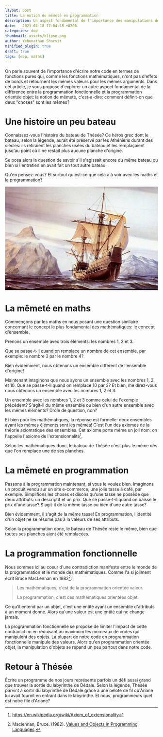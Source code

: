 ```yaml
---
layout: post
title: La notion de mêmeté en programmation 
description: Un aspect fondamental de l'importance des manipulations de valeurs en programmation fonctionnelle.
date:   2021-04-18 17:04:28 +0200
categories: dop
thumbnail: assets/klipse.png
author: Yehonathan Sharvit
minified_plugin: true
draft: true
tags: [dop, maths]
---
```


On parle souvent de l'importance d'écrire notre code en termes de fonctions pures qui, comme les fonctions mathématiques, n'ont pas d'effets de bords et retournent les mêmes valeurs pour les mêmes arguments. Dans cet article, je vous propose d'explorer un autre aspect fondamental de la différence entre la programmation fonctionnelle et la programmation orientée objet: la notion de mêmeté, c'est-à-dire: comment définit-on que deux "choses" sont les mêmes?

# Une histoire un peu bateau 

Connaissez-vous l'histoire du bateau de Thésée? Ce héros grec dont le bateau, selon la légende, aurait été préservé par les Athéniens durant des siècles: ils retiraient les planches usées du bateau et les remplaçaient jusq'au point où il ne restait plus aucune planche d'origine.

Se posa alors la question de savoir s'il s'agissait encore du même bateau ou bien si l'entretien en avait fait un tout autre bateau.

Qu'en pensez-vous? Et surtout qu'est-ce que cela a à voir avec les maths et la programmation?

![ship](/assets/theseus.png)

# La mêmeté en maths

Commençons par les maths en nous posant une question similaire concernant le concept le plus fondamental des mathématiques: le concept d'ensemble.

Prenons un ensemble avec trois éléments: les nombres 1, 2 et 3.

Que se passe-t-il quand on remplace un nombre de cet ensemble, par exemple: le nombre 3 par le nombre 4?

Bien évidemment, nous obtenons un ensemble différent de l'ensemble d'origine!

Maintenant imaginons que nous ayons un ensemble avec les nombres 1, 2 et 10. Que se passe-t-il quand on remplace 10 par 3? Et bien, me direz-vous nous obtenons un ensemble avec les nombres 1, 2 et 3. 

Un ensemble avec les nombres 1, 2 et 3 comme celui de l'exemple précédent? S'agit-il du même ensemble ou bien d'un autre ensemble avec les mêmes éléments? Drôle de question, non?

Et bien pour les mathématiques, la réponse est formelle: deux ensembles ayant les mêmes éléments sont les mêmes! C'est l'un des axiomes de la théorie axiomatique des ensembles. Cet axiome porte même un joli nom: on l'appelle l'axiome de l'extensionnalité[^extensionality].

Selon les mathématiques donc, le bateau de Thésée n'est plus le même dès que l'on remplace une de ses planches.

# La mêmeté en programmation

Passons à la programmation maintenant, si vous le voulez bien. Imaginons un produit vendu sur un site e-commerce, une jolie tasse à café, par exemple. Simplifions les choses et disons qu'une tasse ne possède que deux attributs: un descriptif et un prix. Que se passe-t-il quand on baisse le prix d'une tasse? S'agit-il de la même tasse ou bien d'une autre tasse? 

Bien évidemment, il s'agit de la même tasse! En programmation, l'identité d'un objet ne se résume pas à la valeurs de ses attributs. 

Selon la programmation donc, le bateau de Thésée reste le même, bien que toutes ses planches aient été remplacées.


# La programmation fonctionnelle

Nous sommes ici au coeur d'une contradiction manifeste entre le monde de la programmation et le monde des mathématiques. Comme l'a si joliment écrit Bruce MacLennan en 1982[^paper]:

> Les mathématiques, c'est de la programmation orientée valeur.
> 
> La programmation, c'est des mathématiques orientées objet.

Ce qu'il entend par un objet, c'est une entité ayant un ensemble d'attributs à un moment donné. Alors qu'une valeur est une entité qui ne change jamais.

La programmation fonctionnelle se propose de limiter l'impact de cette contradiction en réduisant au maximum les morceaux de codes qui manipulent des objets. La plupart de notre code en programmation fonctionnelle manipule des valeurs. Alors qu'en programmation orientée objet, la manipulation d'objets se répand un peu partout dans notre code.

# Retour à Thésée

Écrire un programme de nos jours représente parfois un défi aussi grand que trouver la sortie du labyrinthe de Dédale. Selon la légende, Thésée parvint à sortir du labyrinthe de Dédale grâce à une pelote de fil qu'Ariane lui avait fournit en entrant dans le labyrinthe. Et nous, programmeurs quel est notre file d'Ariane? 

[^paper]: Maclennan, Bruce. (1982). [Values and Objects in Programming Languages](https://www.researchgate.net/publication/220177801_Values_and_Objects_in_Programming_Languages).
[^extensionality]: https://en.wikipedia.org/wiki/Axiom_of_extensionality
